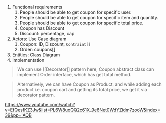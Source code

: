 1. Functional requirements
	1. People should be able to get coupon for specific user.
	2. People should be able to get coupon for specific item and quantity.
	3. People should be able to get coupon for specific total price.
	4. Coupon has Discount
	5. Discount: percentage, cap
2. Actors: Use Case diagram
	1. Coupon: ID, Discount, `Contraint[]`
	2. Order: coupons[]
3. Entities: Class Diagram
4. Implementation

> We can use [[Decorator]] pattern here, Coupon abstract class can implement Order interface, which has get total method.

> Alternatively, we can have Coupon as Product, and while adding each product i.e. coupon cart and getting its total price, we get it via decorator pattern.

https://www.youtube.com/watch?v=EfQesfKZ3Jw&list=PL6W8uoQQ2c61X_9e6Net0WdYZidm7zooW&index=39&pp=iAQB